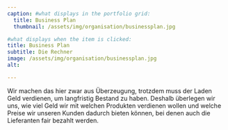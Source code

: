 ```yaml
---
caption: #what displays in the portfolio grid:
  title: Business Plan
  thumbnail: /assets/img/organisation/businessplan.jpg

#what displays when the item is clicked:
title: Business Plan
subtitle: Die Rechner
image: /assets/img/organisation/businessplan.jpg
alt:

---
```

Wir machen das hier zwar aus Überzeugung, trotzdem muss der Laden Geld verdienen, um langfristig Bestand zu haben. Deshalb überlegen wir uns, wie viel Geld wir mit welchen Produkten verdienen wollen und welche Preise wir unseren Kunden dadurch bieten können, bei denen auch die Lieferanten fair bezahlt werden.
